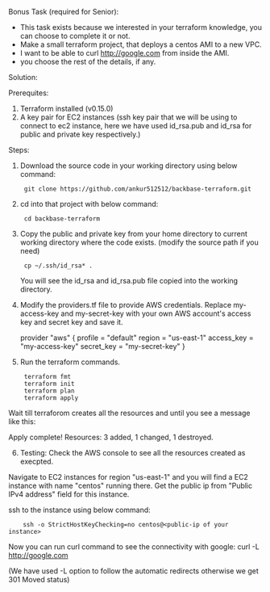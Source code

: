 Bonus Task (required for Senior):
- This task exists because we interested in your terraform knowledge, you can choose to complete it
or not.
- Make a small terraform project, that deploys a centos AMI to a new VPC.
- I want to be able to curl http://google.com from inside the AMI.
- you choose the rest of the details, if any.



Solution:

Prerequites:

1. Terraform installed (v0.15.0)
2. A key pair for EC2 instances (ssh key pair that we will be using to connect to ec2 instance, here we have used id_rsa.pub and id_rsa for public and private key respectively.)


Steps: 

1. Download the source code in your working directory using below command:

		git clone https://github.com/ankur512512/backbase-terraform.git
	
2. cd into that project with below command:

		cd backbase-terraform
	
3. Copy the public and private key from your home directory to current working directory where the code exists. (modify the source path if you need)

		cp ~/.ssh/id_rsa* .
	
   You will see the id_rsa and id_rsa.pub file copied into the working directory.
   
4. Modify the providers.tf file to provide AWS credentials. Replace my-access-key and my-secret-key with your own AWS account's access key and secret key and save it.

    provider "aws" {
      profile    = "default"
      region     = "us-east-1"
      access_key = "my-access-key"
      secret_key = "my-secret-key"
    }
	
5. Run the terraform commands.

		terraform fmt
		terraform init
		terraform plan
		terraform apply
	
  Wait till terraforom creates all the resources and until you see a message like this:
  
  Apply complete! Resources: 3 added, 1 changed, 1 destroyed.
  
6. Testing: Check the AWS console to see all the resources created as execpted. 

  Navigate to EC2 instances for region "us-east-1" and you will find a EC2 instance with name "centos" running there.
  Get the public ip from "Public IPv4 address" field for this instance.

  ssh to the instance using below command:
  
		ssh -o StrictHostKeyChecking=no centos@<public-ip of your instance>

  Now you can run curl command to see the connectivity with google:
		curl -L http://google.com
	
  (We have used -L option to follow the automatic redirects otherwise we get 301 Moved status)	
